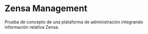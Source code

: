 # Zensa Management

Prueba de concepto de una plataforma de administración integrando información relativa Zensa.
